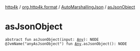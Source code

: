[http4k](../../index.md) / [org.http4k.format](../index.md) / [AutoMarshallingJson](index.md) / [asJsonObject](./as-json-object.md)

# asJsonObject

`abstract fun asJsonObject(input: `[`Any`](https://kotlinlang.org/api/latest/jvm/stdlib/kotlin/-any/index.html)`): NODE`
`@JvmName("anyAsJsonObject") fun `[`Any`](https://kotlinlang.org/api/latest/jvm/stdlib/kotlin/-any/index.html)`.asJsonObject(): NODE`
